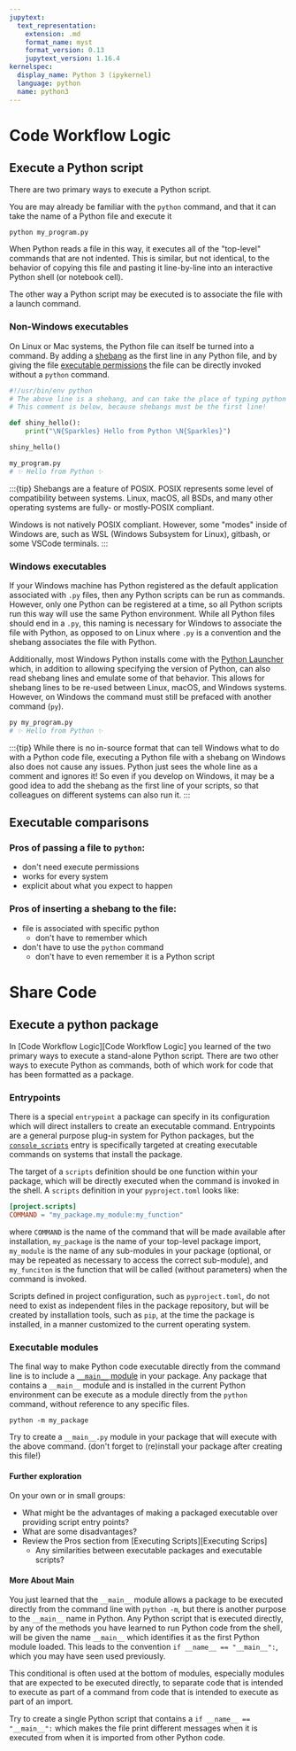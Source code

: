 ```yaml
---
jupytext:
  text_representation:
    extension: .md
    format_name: myst
    format_version: 0.13
    jupytext_version: 1.16.4
kernelspec:
  display_name: Python 3 (ipykernel)
  language: python
  name: python3
---
```


# Code Workflow Logic

## Execute a Python script

There are two primary ways to execute a Python script.

You are may already be familiar with the `python` command, and that it can take the name of a Python file and execute it

```bash
python my_program.py
```

When Python reads a file in this way, it executes all of the "top-level" commands that are not indented.
This is similar, but not identical, to the behavior of copying this file and pasting it line-by-line into an interactive
Python shell (or notebook cell).

The other way a Python script may be executed is to associate the file with a launch command.

### Non-Windows executables

On Linux or Mac systems, the Python file can itself be turned into a command. By adding a [shebang](https://en.wikipedia.org/wiki/Shebang_(Unix))
as the first line in any Python file, and by giving the file [executable permissions](https://docs.python.org/3/using/unix.html#miscellaneous) the
file can be directly invoked without a `python` command.

```python
#!/usr/bin/env python
# The above line is a shebang, and can take the place of typing python on the command line
# This comment is below, because shebangs must be the first line!

def shiny_hello():
    print("\N{Sparkles} Hello from Python \N{Sparkles}")

shiny_hello()
```

```bash
my_program.py
# ✨ Hello from Python ✨
```

:::{tip}
Shebangs are a feature of POSIX. POSIX represents some level of compatibility between systems.
Linux, macOS, all BSDs, and many other operating systems are fully- or mostly-POSIX compliant.

Windows is not natively POSIX compliant. However, some "modes" inside of Windows are, such as WSL
(Windows Subsystem for Linux), gitbash, or some VSCode terminals.
:::

### Windows executables

If your Windows machine has Python registered as the default application associated with `.py` files, then any Python
scripts can be run as commands. However, only one Python can be registered at a time, so all Python scripts run this
way will use the same Python environment. While all Python files should end in a `.py`, this naming is necessary for
Windows to associate the file with Python, as opposed to on Linux where `.py` is a convention and the shebang associates
the file with Python.

Additionally, most Windows Python installs come with the [Python Launcher](https://docs.python.org/3/using/windows.html#python-launcher-for-windows)
which, in addition to allowing specifying the version of Python, can also read shebang lines and emulate some of that behavior.
This allows for shebang lines to be re-used between Linux, macOS, and Windows systems. However, on Windows the command must still
be prefaced with another command (`py`).

```bash
py my_program.py
# ✨ Hello from Python ✨
```

:::{tip}
While there is no in-source format that can tell Windows what to do with a Python code file, executing a
Python file with a shebang on Windows also does not cause any issues. Python just sees the whole line as
a comment and ignores it! So even if you develop on Windows, it may be a good idea to add the shebang as
the first line of your scripts, so that colleagues on different systems can also run it.
:::

## Executable comparisons

### Pros of passing a file to `python`:
- don't need execute permissions
- works for every system
- explicit about what you expect to happen

### Pros of inserting a shebang to the file:
- file is associated with specific python
  - don't have to remember which
- don't have to use the `python` command
  - don't have to even remember it is a Python script


# Share Code

## Execute a python package

In [Code Workflow Logic][Code Workflow Logic] you learned of the two primary ways to execute a stand-alone Python script.
There are two other ways to execute Python as commands, both of which work for code that has been formatted as a package.

### Entrypoints

There is a special `entrypoint` a package can specify in its configuration which will direct installers to create an
executable command. Entrypoints are a general purpose plug-in system for Python packages, but the
[`console_scripts`](https://packaging.python.org/en/latest/specifications/entry-points/#use-for-scripts)
entry is specifically targeted at creating executable commands on systems that install the package.

The target of a `scripts` definition should be one function within your package, which will be directly executed
when the command is invoked in the shell. A `scripts` definition in your `pyproject.toml` looks like:

```toml
[project.scripts]
COMMAND = "my_package.my_module:my_function"
```

where `COMMAND` is the name of the command that will be made available after installation, `my_package` is the name of
your top-level package import, `my_module` is the name of any sub-modules in your package (optional, or may be
repeated as necessary to access the correct sub-module), and `my_funciton` is the function that will be called
(without parameters) when the command is invoked.

Scripts defined in project configuration, such as `pyproject.toml`, do not need to exist as independent files in
the package repository, but will be created by installation tools, such as `pip`, at the time the package is
installed, in a manner customized to the current operating system.

### Executable modules

The final way to make Python code executable directly from the command line is to include a
[`__main__` module](https://docs.python.org/3/library/__main__.html#module-__main__) in your package. Any package that
contains a `__main__` module and is installed in the current Python environment can be execute as a module
directly from the `python` command, without reference to any specific files.
```
python -m my_package
```

Try to create a `__main__.py` module in your package that will execute with the above command. (don't forget to
(re)install your package after creating this file!)

#### Further exploration

On your own or in small groups:

- What might be the advantages of making a packaged executable over providing script entry points?
- What are some disadvantages?
- Review the Pros section from [Executing Scripts][Executing Scrips]
  - Any similarities between executable packages and executable scripts?

#### More About Main

You just learned that the `__main__` module allows a package to be executed directly from the command line with
`python -m`, but there is another purpose to the `__main__` name in Python. Any Python script that is executed
directly, by any of the methods you have learned to run Python code from the shell, will be given the name `__main__`
which identifies it as the first Python module loaded. This leads to the convention `if __name__ == "__main__":`, which 
you may have seen used previously. 

This conditional is often used at the bottom of modules, especially modules that
are expected to be executed directly, to separate code that is intended to execute as part of a command from code that
is intended to execute as part of an import.

Try to create a single Python script that contains a `if __name__ == "__main__":` which makes the file print different
messages when it is executed from when it is imported from other Python code.
